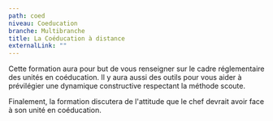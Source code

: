 ```yaml
---
path: coed
niveau: Coeducation
branche: Multibranche
title: La Coéducation à distance
externalLink: ""
---
```



Cette formation aura pour but de vous renseigner sur le cadre réglementaire des unités en coéducation. Il y aura aussi des outils pour vous aider à prévilégier une dynamique constructive respectant la méthode scoute.

Finalement, la formation discutera de l'attitude que le chef devrait avoir face à son unité en coéducation.
